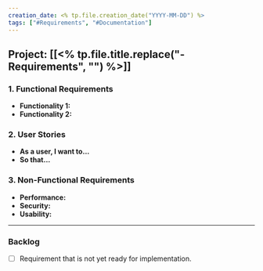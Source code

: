 ```yaml
---
creation_date: <% tp.file.creation_date("YYYY-MM-DD") %>
tags: ["#Requirements", "#Documentation"]
---
```



## **Project:** [[<% tp.file.title.replace("-Requirements", "") %>]]

### 1. Functional Requirements
- **Functionality 1:**
- **Functionality 2:**

### 2. User Stories
- **As a user, I want to...**
- **So that...**

### 3. Non-Functional Requirements
- **Performance:**
- **Security:**
- **Usability:**

---

### Backlog
- [ ] Requirement that is not yet ready for implementation.